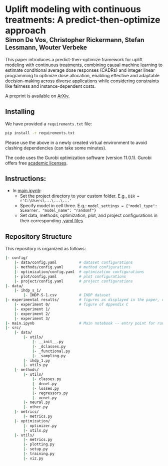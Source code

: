 # Uplift modeling with continuous treatments: A predict-then-optimize approach</br><sub><sub>Simon De Vos, Christopher Rickermann, Stefan Lessmann, Wouter Verbeke </sub></sub>  

This paper introduces a predict-then-optimize framework for uplift modeling with continuous treatments, combining causal machine learning to estimate conditional average dose responses (CADRs) and integer linear programming to optimize dose allocation, enabling effective and adaptable decision-making across diverse applications while considering constraints like fairness and instance-dependent costs.

A preprint is available on [ArXiv](https://arxiv.org/abs/2412.09232).


## Installing
We have provided a `requirements.txt` file:
```bash
pip install -r requirements.txt
```
Please use the above in a newly created virtual environment to avoid clashing dependencies (can take some minutes).

The code uses the Gurobi optimization software (version 11.0.1). Gurobi offers free [academic licenses](https://www.gurobi.com/academia/academic-program-and-licenses/).

## Instructions:
- In [main.ipynb](main.ipynb):
  - Set the project directory to your custom folder. E.g., `DIR = r'C:\Users\...\...\...'`
  - Specify model in cell three. E.g.: `model_settings = {"model_type": SLearner, "model_name": "randomf"}`
  - Set data, methods, optimization, plot, and project configurations in their corresponding [.yaml files](https://github.com/SimonDeVos/UMCT/tree/master/config)

## Repository Structure
This repository is organized as follows:
```bash
|- config/
    |- data/config.yaml          # dataset configurations
    |- methods/config.yaml       # method configurations
    |- optimization/config.yaml  # optimization configurations
    |- plot/config.yaml          # plot configurations
    |- project/config.yaml       # project configurations
|- data/
    |- ihdp_s_1/             
        |- IHDP-S-1.csv          # IHDP dataset
|- experimental results/         # figures as displayed in the paper, organized per experiment
    |- experiment 0/             # figure of Appendix C
    |- experiment 1/     
    |- experiment 2/
    |- experiment 3/
|- main.ipynb                    # Main notebook -- entry point for running experiments
|- src/
    |- data/
        |- utils/
            |- __init__.py
            |- _dclasses.py
            |- _functional.py
            |- _sampling.py
        |- ihdp_1.py
        |- utils.py
    |- methods/
        |- utils/
            |- classes.py
            |- drnet.py
            |- losses.py
            |- regressors.py
            |- vcnet.py
        |- neural.py
        |- other.py
    |- metrics/
        |- metrics.py
    |- optimization/
        |- optimizer.py
        |- utils.py
    |- utils/
        |- metrics.py
        |- plotting.py
        |- setup.py
        |- training.py
        |- viz.py
```
